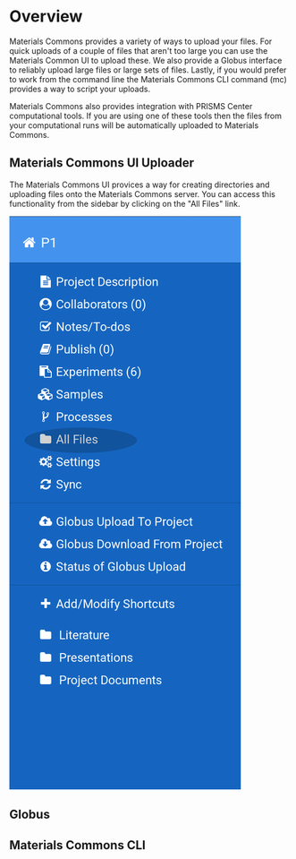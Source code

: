 # Overview

Materials Commons provides a variety of ways to upload your files. For quick uploads of a couple of files that aren't too large
you can use the Materials Common UI to upload these. We also provide a Globus interface to reliably upload large files or
large sets of files. Lastly, if you would prefer to work from the command line the Materials Commons CLI command (mc) provides
a way to script your uploads.

Materials Commons also provides integration with PRISMS Center computational tools. If you are using one of these tools
then the files from your computational runs will be automatically uploaded to Materials Commons.

## Materials Commons UI Uploader

The Materials Commons UI provices a way for creating directories and uploading files onto the Materials Commons server.
You can access this functionality from the sidebar by clicking on the "All Files" link.

![Sidenav](images/project_sidebar_all_files_highlighted.png ':size=150%')

## Globus

## Materials Commons CLI
